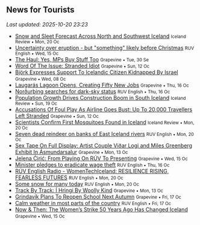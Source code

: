 ## News for Tourists

*Last updated: 2025-10-20 23:23*

- <a href="https://www.icelandreview.com/news/snow-and-sleet-forecast-across-north-and-southwest-iceland/" target="_blank">Snow and Sleet Forecast Across North and Southwest Iceland</a> <small>Iceland Review • Mon, 20 Oc</small>
- <a href="https://nyr.ruv.is/english/2025-10-15-uncertainty-over-eruption-but-something-likely-before-christmas-456207/" target="_blank">Uncertainty over eruption - but &quot;something&quot; likely before Christmas</a> <small>RUV English • Wed, 15 Oc</small>
- <a href="https://grapevine.is/mag/articles/2025/09/30/the-haul-yes-mps-buy-stuff-too/" target="_blank">The Haul: Yes, MPs Buy Stuff Too</a> <small>Grapevine • Tue, 30 Se</small>
- <a href="https://grapevine.is/mag/2025/10/12/word-of-the-issue-stranded-idiot/" target="_blank">Word Of The Issue: Stranded Idiot</a> <small>Grapevine • Sun, 12 Oc</small>
- <a href="https://grapevine.is/news/2025/10/08/bjork-expresses-support-to-icelandic-citizen-kidnapped-by-israel/" target="_blank">Björk Expresses Support To Icelandic Citizen Kidnapped By Israel</a> <small>Grapevine • Wed, 08 Oc</small>
- <a href="https://grapevine.is/news/2025/10/16/laugaras-lagoon-opens-creating-fifty-new-jobs/" target="_blank">Laugarás Lagoon Opens, Creating Fifty New Jobs</a> <small>Grapevine • Thu, 16 Oc</small>
- <a href="https://nyr.ruv.is/english/2025-10-16-nordurthing-searches-for-dark-sky-status-456241/" target="_blank">Norðurþing searches for dark-sky status</a> <small>RUV English • Thu, 16 Oc</small>
- <a href="https://www.icelandreview.com/news/population-growth-drives-construction-boom-in-south-iceland/" target="_blank">Population Growth Drives Construction Boom in South Iceland</a> <small>Iceland Review • Sun, 19 Oc</small>
- <a href="https://grapevine.is/mag/2025/10/12/accusations-of-foul-play-as-airline-goes-bust-up-to-20000-travellers-left-stranded/" target="_blank">Accusations Of Foul Play As Airline Goes Bust: Up To 20,000 Travellers Left Stranded</a> <small>Grapevine • Sun, 12 Oc</small>
- <a href="https://www.icelandreview.com/news/scientists-confirm-first-mosquitoes-found-in-iceland/" target="_blank">Scientists Confirm First Mosquitoes Found in Iceland</a> <small>Iceland Review • Mon, 20 Oc</small>
- <a href="https://nyr.ruv.is/english/2025-10-20-seven-dead-reindeer-on-banks-of-east-iceland-rivers-456625/" target="_blank">Seven dead reindeer on banks of East Iceland rivers</a> <small>RUV English • Mon, 20 Oc</small>
- <a href="https://grapevine.is/icelandic-culture/2025/10/13/sex-tape-on-full-display-artist-couple-vidar-logi-and-miles-greenberg-exhibit-in-asmundarsalur/" target="_blank">Sex Tape On Full Display: Artist Couple Viðar Logi and Miles Greenberg Exhibit In Ásmundarsalur</a> <small>Grapevine • Mon, 13 Oc</small>
- <a href="https://grapevine.is/mag/2025/10/15/jelena-ciric-from-playing-on-ruv-to-presenting/" target="_blank">Jelena Ćirić: From Playing On RÚV To Presenting</a> <small>Grapevine • Wed, 15 Oc</small>
- <a href="https://nyr.ruv.is/english/2025-10-16-minister-pledges-to-eradicate-wage-theft-456294/" target="_blank">Minister pledges to eradicate wage theft</a> <small>RUV English • Thu, 16 Oc</small>
- <a href="https://nyr.ruv.is/english/2025-10-20-ruv-english-radio-womentechiceland-resilience-rising-fearless-futures-456642/" target="_blank">RÚV English Radio - WomenTechIceland: RESILIENCE RISING, FEARLESS FUTURES</a> <small>RUV English • Mon, 20 Oc</small>
- <a href="https://nyr.ruv.is/english/2025-10-20-some-snow-for-many-today-456585/" target="_blank">Some snow for many today</a> <small>RUV English • Mon, 20 Oc</small>
- <a href="https://grapevine.is/music/2025/10/13/track-by-track-i-hringi-by-woolly-kind/" target="_blank">Track By Track: Í Hringi By Woolly Kind</a> <small>Grapevine • Mon, 13 Oc</small>
- <a href="https://grapevine.is/news/2025/10/17/plans-to-reopen-school-in-grindavik-next-autumn/" target="_blank">Grindavík Plans To Reopen School Next Autumn</a> <small>Grapevine • Fri, 17 Oc</small>
- <a href="https://nyr.ruv.is/english/2025-10-17-calm-weather-in-most-parts-of-the-country-456392/" target="_blank">Calm weather in most parts of the country</a> <small>RUV English • Fri, 17 Oc</small>
- <a href="https://grapevine.is/mag/2025/10/15/now-then-the-womens-strike-50-years-ago-has-changed-iceland/" target="_blank">Now & Then: The Women’s Strike 50 Years Ago Has Changed Iceland</a> <small>Grapevine • Wed, 15 Oc</small>

